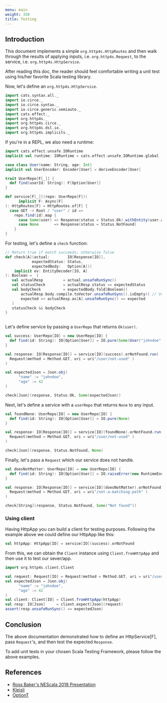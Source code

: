 ```yaml
---
menu: main
weight: 350
title: Testing
---
```


## Introduction

This document implements a simple `org.http4s.HttpRoutes` and then
walk through the results of applying inputs, i.e. `org.http4s.Request`, to the service, i.e. `org.http4s.HttpService`.

After reading this doc, the reader should feel comfortable writing a unit test using his/her favorite Scala testing library.

Now, let's define an `org.http4s.HttpService`.

```scala mdoc:silent
import cats.syntax.all._
import io.circe._
import io.circe.syntax._
import io.circe.generic.semiauto._
import cats.effect._
import org.http4s._
import org.http4s.circe._
import org.http4s.dsl.io._
import org.http4s.implicits._
```

If you're in a REPL, we also need a runtime:

```scala mdoc:silent:nest
import cats.effect.unsafe.IORuntime
implicit val runtime: IORuntime = cats.effect.unsafe.IORuntime.global
```

```scala mdoc
case class User(name: String, age: Int) 
implicit val UserEncoder: Encoder[User] = deriveEncoder[User]

trait UserRepo[F[_]] {
  def find(userId: String): F[Option[User]]
}

def service[F[_]](repo: UserRepo[F])(
      implicit F: Async[F]
): HttpRoutes[F] = HttpRoutes.of[F] {
  case GET -> Root / "user" / id =>
    repo.find(id).map {
      case Some(user) => Response(status = Status.Ok).withEntity(user.asJson)
      case None       => Response(status = Status.NotFound)
    }
}
```

For testing, let's define a `check` function:

```scala mdoc
// Return true if match succeeds; otherwise false
def check[A](actual:        IO[Response[IO]], 
            expectedStatus: Status, 
            expectedBody:   Option[A])(
    implicit ev: EntityDecoder[IO, A]
): Boolean =  {
   val actualResp         = actual.unsafeRunSync()
   val statusCheck        = actualResp.status == expectedStatus 
   val bodyCheck          = expectedBody.fold[Boolean](
       actualResp.body.compile.toVector.unsafeRunSync().isEmpty)( // Verify Response's body is empty.
       expected => actualResp.as[A].unsafeRunSync() == expected
   )
   statusCheck && bodyCheck   
}
 
```

Let's define service by passing a `UserRepo` that returns `Ok(user)`. 

```scala mdoc
val success: UserRepo[IO] = new UserRepo[IO] {
  def find(id: String): IO[Option[User]] = IO.pure(Some(User("johndoe", 42)))
}

val response: IO[Response[IO]] = service[IO](success).orNotFound.run(
  Request(method = Method.GET, uri = uri"/user/not-used" )
)

val expectedJson = Json.obj(
      "name" := "johndoe",
      "age" := 42
)

check[Json](response, Status.Ok, Some(expectedJson))
```

Next, let's define a service with a `userRepo` that returns `None` to any input.

```scala mdoc:nest
val foundNone: UserRepo[IO] = new UserRepo[IO] {
  def find(id: String): IO[Option[User]] = IO.pure(None)
} 

val response: IO[Response[IO]] = service[IO](foundNone).orNotFound.run(
  Request(method = Method.GET, uri = uri"/user/not-used" )
)

check[Json](response, Status.NotFound, None)
```

Finally, let's pass a `Request` which our service does not handle.  

```scala mdoc:nest
val doesNotMatter: UserRepo[IO] = new UserRepo[IO] {
  def find(id: String): IO[Option[User]] = IO.raiseError(new RuntimeException("Should not get called!"))
} 

val response: IO[Response[IO]] = service[IO](doesNotMatter).orNotFound.run(
  Request(method = Method.GET, uri = uri"/not-a-matching-path" )
)

check[String](response, Status.NotFound, Some("Not found"))
```

### Using client

Having HttpApp you can build a client for testing purposes. Following the example above we could define our HttpApp like this:

```scala mdoc:nest
val httpApp: HttpApp[IO] = service[IO](success).orNotFound
```

From this, we can obtain the `Client` instance using `Client.fromHttpApp` and then use it to test our sever/app.

```scala mdoc:nest
import org.http4s.client.Client

val request: Request[IO] = Request(method = Method.GET, uri = uri"/user/not-used")
val expectedJson = Json.obj(
      "name" := "johndoe",
      "age" := 42
)
val client: Client[IO] = Client.fromHttpApp(httpApp)
val resp: IO[Json]     = client.expect[Json](request)
assert(resp.unsafeRunSync() == expectedJson)
```

## Conclusion

The above documentation demonstrated how to define an HttpService[F], pass `Request`'s, and then 
test the expected `Response`.

To add unit tests in your chosen Scala Testing Framework, please follow the above examples.

## References

* [Ross Baker's NEScala 2018 Presentation](https://rossabaker.github.io/boston-http4s/#2)
* [Kleisli](https://typelevel.org/cats/datatypes/kleisli.html)
* [OptionT](https://typelevel.org/cats/datatypes/optiont.html)


